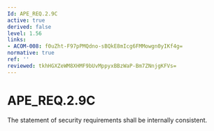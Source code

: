 ```yaml
---
Id: APE_REQ.2.9C
active: true
derived: false
level: 1.56
links:
- ACOM-008: f0uZht-F97pPMQdno-sBQkE8mIcg6FMMowgn0yIKf4g=
normative: true
ref: ''
reviewed: tkhHGXZeWM8XHMF9bUvMppyxBBzWaP-Bm7ZNnjgKFVs=
---
```


# APE_REQ.2.9C

The statement of security requirements shall be internally consistent.